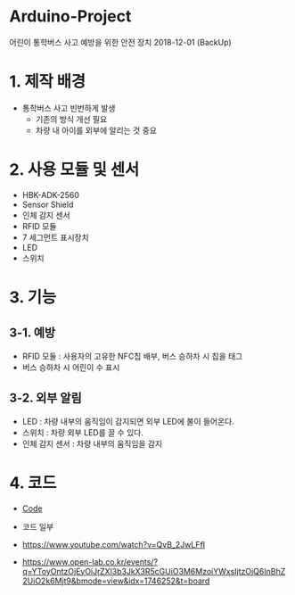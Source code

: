 # Arduino-Project
어린이 통학버스 사고 예방을 위한 안전 장치 2018-12-01 (BackUp)
# 1. 제작 배경
- 통학버스 사고 빈번하게 발생
  - 기존의 방식 개선 필요
  - 차량 내 아이를 외부에 알리는 것 중요


# 2. 사용 모듈 및 센서
- HBK-ADK-2560
- Sensor Shield
- 인체 감지 센서
- RFID 모듈
- 7 세그먼트 표시장치
- LED
- 스위치

# 3. 기능
## 3-1. 예방
- RFID 모듈 : 사용자의 고유한 NFC칩 배부, 버스 승하차 시 칩을 태그
- 버스 승하차 시 어린이 수 표시

## 3-2. 외부 알림
- LED : 차량 내부의 움직임이 감지되면 외부 LED에 불이 들어온다. 
- 스위치 : 차량 외부 LED를 끌 수 있다.
- 인체 감지 센서 : 차량 내부의 움직임을 감지

# 4. 코드
- [Code](Code/Project_use_RFID.ino)
- 코드 일부

- https://www.youtube.com/watch?v=QvB_2JwLFfI
- https://www.open-lab.co.kr/events/?q=YToyOntzOjEyOiJrZXl3b3JkX3R5cGUiO3M6MzoiYWxsIjtzOjQ6InBhZ2UiO2k6Mjt9&bmode=view&idx=1746252&t=board



